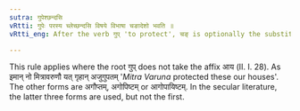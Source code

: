 ```yaml
---
sutra: गुपेश्छन्दसि
vRtti: गुपेः परस्य च्लेच्छन्दसि विषये विभाषा चङादेशो भवति ॥
vRtti_eng: After the verb गुप् 'to protect', चङ् is optionally the substitute of च्लि in the _Chhandas_.

---
```

This rule applies where the root गुप् does not take the affix आय (II. I. 28). As इमान् नो मित्रावरुणौ यत् गृहान् अजुगुपतम् '_Mitra_ _Varuna_ protected these our houses'. The other forms are अगौप्तम्, अगोपिष्टम् or आगोपायिष्टम्. In the secular literature, the latter three forms are used, but not the first.